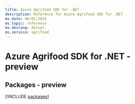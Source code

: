 ```yaml
---
title: Azure Agrifood SDK for .NET
description: Reference for Azure Agrifood SDK for .NET
ms.date: 08/01/2024
ms.topic: reference
ms.devlang: dotnet
ms.service: agrifood
---
```

# Azure Agrifood SDK for .NET - preview
## Packages - preview
[!INCLUDE [packages](agrifood-index.md)]